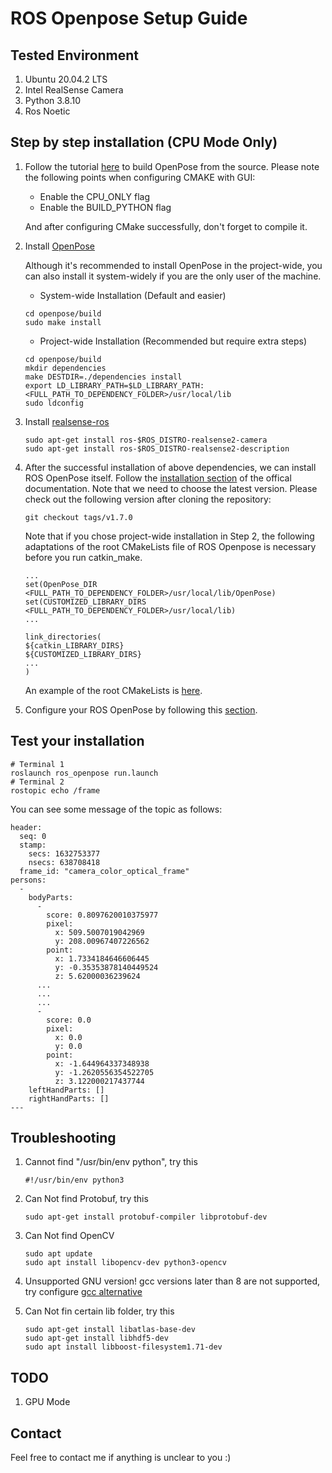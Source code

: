 # ROS Openpose Setup Guide

## Tested Environment
1. Ubuntu 20.04.2 LTS
2. Intel RealSense Camera
3. Python 3.8.10
4. Ros Noetic

## Step by step installation (CPU Mode Only)
1. Follow the tutorial [here](https://github.com/CMU-Perceptual-Computing-Lab/openpose/blob/master/doc/installation/0_index.md#compiling-and-running-openpose-from-source) to build OpenPose from the source. Please note the following points when configuring CMAKE with GUI:
    * Enable the CPU_ONLY flag
    * Enable the BUILD_PYTHON flag
    
    And after configuring CMake successfully, don't forget to compile it.

2. Install [OpenPose](https://github.com/CMU-Perceptual-Computing-Lab/openpose)

    Although it's recommended to install OpenPose in the project-wide, you can also install it system-widely if you are the only user of the machine.
    
    * System-wide Installation (Default and easier)
    ```
    cd openpose/build
    sudo make install
    ```

    * Project-wide Installation (Recommended but require extra steps)
    ```
    cd openpose/build
    mkdir dependencies
    make DESTDIR=./dependencies install
    export LD_LIBRARY_PATH=$LD_LIBRARY_PATH:<FULL_PATH_TO_DEPENDENCY_FOLDER>/usr/local/lib
    sudo ldconfig
    ```
    


2. Install [realsense-ros](https://github.com/IntelRealSense/realsense-ros)
    ```
    sudo apt-get install ros-$ROS_DISTRO-realsense2-camera
    sudo apt-get install ros-$ROS_DISTRO-realsense2-description
    ```

3. After the successful installation of above dependencies, we can install ROS OpenPose itself. Follow the [installation section](https://github.com/ravijo/ros_openpose#installation) of the offical documentation. Note that we need to choose the latest version. Please check out the following version after cloning the repository:
    ```
    git checkout tags/v1.7.0
    ```

    Note that if you chose project-wide installation in Step 2, the following adaptations of the root CMakeLists file of ROS Openpose is necessary before you run catkin_make.
    ```
    ...
    set(OpenPose_DIR <FULL_PATH_TO_DEPENDENCY_FOLDER>/usr/local/lib/OpenPose)
    set(CUSTOMIZED_LIBRARY_DIRS <FULL_PATH_TO_DEPENDENCY_FOLDER>/usr/local/lib)
    ...

    link_directories(
    ${catkin_LIBRARY_DIRS}
    ${CUSTOMIZED_LIBRARY_DIRS}
    ...
    )

    ```
    An example of the root CMakeLists is [here](./CMakeLists.txt).
4. Configure your ROS OpenPose by following this [section](https://github.com/ravijo/ros_openpose/blob/47aca00ea38c3e3961483b9cb89fd99143ec0b13/README.md#configuration).

## Test your installation
```
# Terminal 1
roslaunch ros_openpose run.launch
# Terminal 2
rostopic echo /frame
```

You can see some message of the topic as follows:
```
header: 
  seq: 0
  stamp: 
    secs: 1632753377
    nsecs: 638708418
  frame_id: "camera_color_optical_frame"
persons: 
  - 
    bodyParts: 
      - 
        score: 0.8097620010375977
        pixel: 
          x: 509.5007019042969
          y: 208.00967407226562
        point: 
          x: 1.7334184646606445
          y: -0.35353878140449524
          z: 5.62000036239624
      ...
      ...
      ...
      - 
        score: 0.0
        pixel: 
          x: 0.0
          y: 0.0
        point: 
          x: -1.644964337348938
          y: -1.2620556354522705
          z: 3.122000217437744
    leftHandParts: []
    rightHandParts: []
---
```


## Troubleshooting
1. Cannot find "/usr/bin/env python", try this
    ```
    #!/usr/bin/env python3
    ```
2. Can Not find Protobuf, try this
    ```
    sudo apt-get install protobuf-compiler libprotobuf-dev
    ```
3. Can Not find OpenCV
    ```
    sudo apt update
    sudo apt install libopencv-dev python3-opencv
    ```
4. Unsupported GNU version! gcc versions later than 8 are not supported, try configure [gcc alternative](https://en.opensuse.org/User:Tsu2/gcc_update-alternatives) 

5. Can Not fin certain lib folder, try this
    ```
    sudo apt-get install libatlas-base-dev
    sudo apt-get install libhdf5-dev
    sudo apt install libboost-filesystem1.71-dev

    ```

## TODO
1. GPU Mode

## Contact
Feel free to contact me if anything is unclear to you :)
